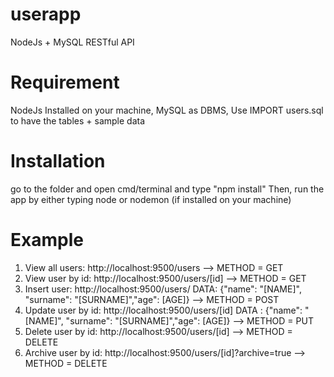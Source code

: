 # userapp
NodeJs + MySQL RESTful API

# Requirement
NodeJs Installed on your machine,
MySQL as DBMS,
Use IMPORT users.sql to have the tables + sample data

# Installation
go to the folder and open cmd/terminal and type "npm install"
Then, run the app by either typing node or nodemon (if installed on your machine)

# Example

1) View all users: http://localhost:9500/users --> METHOD = GET
2) View user by id: http://localhost:9500/users/[id] --> METHOD = GET
3) Insert user: http://localhost:9500/users/  DATA: {"name": "[NAME]", "surname": "[SURNAME]","age": [AGE]}  --> METHOD = POST
4) Update user by id: http://localhost:9500/users/[id] DATA : {"name": "[NAME]", "surname": "[SURNAME]","age": [AGE]}  --> METHOD = PUT
5) Delete user by id: http://localhost:9500/users/[id] --> METHOD = DELETE
6) Archive user by id: http://localhost:9500/users/[id]?archive=true --> METHOD = DELETE
